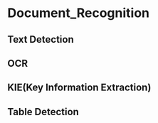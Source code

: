 # Document_Recognition

## Text Detection

## OCR

## KIE(Key Information Extraction)

## Table Detection
